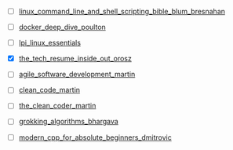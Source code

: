 - [ ]  [linux_command_line_and_shell_scripting_bible_blum_bresnahan](./linux_command_line_and_shell_scripting_bible_blum_bresnahan/README.md)  
- [ ]  [docker_deep_dive_poulton](./docker_deep_dive_poulton/README.md)  
- [ ]  [lpi_linux_essentials](./lpi_linux_essentials/README.md)  
- [x]  [the_tech_resume_inside_out_orosz](https://thetechresume.com/)  
- [ ]  [agile_software_development_martin](./agile_software_development_martin/README.md)  
- [ ]  [clean_code_martin](./clean_code_martin/README.md)  
- [ ]  [the_clean_coder_martin](./the_clean_coder_martin/README.md)  
- [ ]  [grokking_algorithms_bhargava](./grokking_algorithms_bhargava/README.md)  
- [ ] [modern_cpp_for_absolute_beginners_dmitrovic](./modern_cpp_for_absolute_beginners_dmitrovic/README.md)





